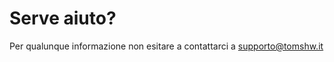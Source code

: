 # Serve aiuto?

Per qualunque informazione non esitare a contattarci a [supporto@tomshw.it](mailto:supporto@tomshw.it)


